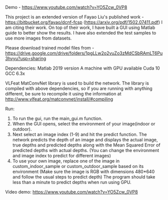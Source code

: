 Demo - https://www.youtube.com/watch?v=YO5Zcw_0VP8

This project is an extended version of Fayao Liu's published work - https://bitbucket.org/fayao/dcnf-fcsp (https://arxiv.org/pdf/1502.07411.pdf)
I am citing their work. On top of their work, I have  built a GUI using Matlab guide to better show the results. I have also extended the test samples to use more images from datasets.

Please download trained model files from - https://drive.google.com/drive/folders/1pgLLw2o2vuZo3zMdCSbRAmLT6Pu3hvyu?usp=sharing

Dependencies:
Matlab 2019 version
A machine with GPU available
Cuda 10
GCC 6.3x

VLFeat MatConvNet library is used to build the network. The library is compiled with above dependencies, so if you are running with anything different, be sure to recompile it using the information at http://www.vlfeat.org/matconvnet/install/#compiling

Run:
1. To run the gui, run the main\_gui.m function. 
2. When the GUI opens, select the environment of your image(indoor or outdoor). 
3. Next select an image index (1-9) and hit the predict function. The network predicts the depth of an image and displays the actual image, true depths and predicted depths along with the Mean Squared Error of predicted depths with actual depths. (You can change the environment and image index to predict for different images)
4. To use your own image, replace one of the image in custom\_indoor\_sample or custom\_outdoor\_sample based on its environment (Make sure the image is RGB with dimensions 480\*640 and follow the usual steps to predict depth)
The program should take less than a minute to predict depths when run using GPU.

Video demo:
https://www.youtube.com/watch?v=YO5Zcw_0VP8




